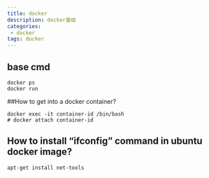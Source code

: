 ```yaml
---
title: docker
description: docker基础
categories:
 - docker
tags: docker
---
```



## base cmd

```shell
docker ps
docker run
```

##How to get into a docker container?

```shell
docker exec -it container-id /bin/bash
# docker attach container-id
```
## How to install “ifconfig” command in ubuntu docker image?

```shell
apt-get install net-tools
```
